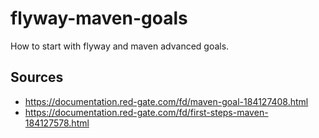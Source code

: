 # flyway-maven-goals
How to start with flyway and maven advanced goals. 

## Sources
- https://documentation.red-gate.com/fd/maven-goal-184127408.html
- https://documentation.red-gate.com/fd/first-steps-maven-184127578.html